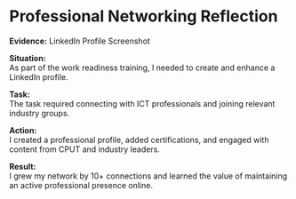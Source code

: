 # Professional Networking Reflection

**Evidence:** LinkedIn Profile Screenshot  

**Situation:**  
As part of the work readiness training, I needed to create and enhance a LinkedIn profile.

**Task:**  
The task required connecting with ICT professionals and joining relevant industry groups.

**Action:**  
I created a professional profile, added certifications, and engaged with content from CPUT and industry leaders.

**Result:**  
I grew my network by 10+ connections and learned the value of maintaining an active professional presence online.
